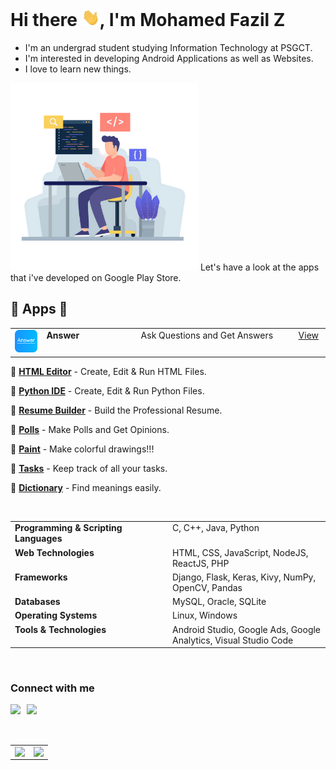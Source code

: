 # Hi there <img src="./images/gif/Hi.gif" width="29px">, I'm Mohamed Fazil Z
- I'm an undergrad student studying Information Technology at PSGCT.
- I'm interested in developing Android Applications as well as Websites.
- I love to learn new things.

<img src="./images/front-image.png" style="width:300px" />
Let's have a look at the apps that i've developed on Google Play Store.

<br />

## 🌟 Apps 🌟

<table>

  <tr>
    <td valign="top" width="10%">
      <img src="./images/apps/logo-answer.png" style="width:50px" />
    </td>
    <td valign="top" width="30%">
      <b>Answer</b>
    </td>
    <td valign="top" width="50%">
      Ask Questions and Get Answers
    </td>
    <td valign="top" width="10%">
      <a href="https://play.google.com/store/apps/details?id=com.fazil.answer">View</a>
    </td>
  </tr>

</table>  

💫 <b><a href="https://play.google.com/store/apps/details?id=com.fazil.htmleditor">HTML Editor</a></b> -
Create, Edit & Run HTML Files.
<br />

💫 <b><a href="https://play.google.com/store/apps/details?id=com.fazil.pythonide">Python IDE</a></b> -
Create, Edit & Run Python Files.
<br />

💫 <b><a href="https://play.google.com/store/apps/details?id=app.fazil.resumebuilder">Resume Builder</a></b> -
Build the Professional Resume.
<br />

💫 <b><a href="https://play.google.com/store/apps/details?id=com.fazil.mypolls">Polls</a></b> -
Make Polls and Get Opinions.
<br />

💫 <b><a href="https://play.google.com/store/apps/details?id=com.fazil.paint">Paint</a></b> -
Make colorful drawings!!!
<br />

💫 <b><a href="https://play.google.com/store/apps/details?id=com.fazil.tasks">Tasks</a></b> -
Keep track of all your tasks.
<br />

💫 <b><a href="https://play.google.com/store/apps/details?id=com.fazil.dictionary">Dictionary</a></b> -
Find meanings easily.
<br />

<br />

<table>

  <tr>
    <td valign="top" width="50%">
      <b>Programming & Scripting Languages</b>
    </td>
    <td valign="top" width="50%">
      C, C++, Java, Python
    </td>
  </tr>

  <tr>
    <td valign="top" width="50%">
      <b>Web Technologies</b>
    </td>
    <td valign="top" width="50%">
      HTML, CSS, JavaScript, NodeJS, ReactJS, PHP 
    </td>
  </tr>

  <tr>
    <td valign="top" width="50%">
      <b>Frameworks</b>
    </td>
    <td valign="top" width="50%">
      Django, Flask, Keras, Kivy, NumPy, OpenCV, Pandas 
    </td>
  </tr>

  <tr>
    <td valign="top" width="50%">
      <b>Databases</b>
    </td>
    <td valign="top" width="50%">
      MySQL, Oracle, SQLite
    </td>
  </tr>

  <tr>
    <td valign="top" width="50%">
      <b>Operating Systems</b>
    </td>
    <td valign="top" width="50%">
      Linux, Windows
    </td>
  </tr>

  <tr>
    <td valign="top" width="50%">
      <b>Tools & Technologies</b>
    </td>
    <td valign="top" width="50%">
      Android Studio, Google Ads, Google Analytics, Visual Studio Code
    </td>
  </tr>

</table> 

<br />

### Connect with me

<a href="mailto:mohamedfazil463@gmail.com">
  <img align="left" width="26px" src="https://www.vectorlogo.zone/logos/gmail/gmail-icon.svg" />
</a>
<a href="https://www.linkedin.com/mohamed-fazil-z-30b089193/">
  <img align="left" width="24px" src="https://www.vectorlogo.zone/logos/linkedin/linkedin-icon.svg"/>
</a>
<!-- <a href="https://twitter.com/imtharunn">
  <img align="left" width="26px" src="https://www.vectorlogo.zone/logos/twitter/twitter-tile.svg" />
</a>
<a href="https://codepen.io/imtharun">
  <img align="left" width="26px" src="https://www.vectorlogo.zone/logos/codepen/codepen-icon.svg" />
</a>   -->

<br />
<br />
<br />

<table>
  <tr>
    <td valign="top" width="50%">
      <img src="https://github-readme-stats.vercel.app/api?username=fazil2003&show_icons=true&count_private=true&hide_border=true" align="left" style="width: 100%" />
    </td>
    <td valign="top" width="50%">
      <img src="https://github-readme-stats.vercel.app/api/top-langs/?username=fazil2003&langs_count=10hide_border=true&layout=compact" align="left" style="width: 100%" />
    </td>
  </tr>
</table>  

<!--
![visitors](https://visitor-badge.glitch.me/badge?page_id=samyukthagopalsamy.samyukthagopalsamy) 
-->
